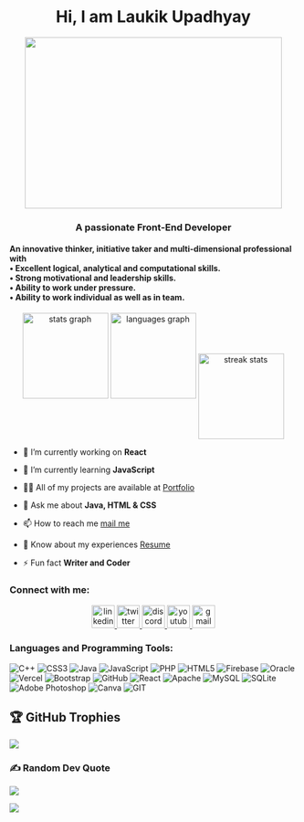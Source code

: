 
<h1 align="center">Hi, I am Laukik Upadhyay</h1>
<div align="center">
  <img  width="450" height="300" src="https://media.giphy.com/media/4Ev0Ari2Nd9io/giphy.gif" />
</div>
<h3 align="center">A passionate Front-End Developer</h3>
<h4>An innovative thinker, initiative taker and multi-dimensional professional with <br>
• Excellent logical, analytical and computational skills.<br>
• Strong motivational and leadership skills.<br>
• Ability to work under pressure.<br>
• Ability to work individual as well as in team.
</h4>

 <div align="center">
  <img src="https://github-readme-stats.vercel.app/api?username=laukikupadhyay&show_icons=true&theme=radical" height="150" alt="stats graph"  />
  <img src="https://github-readme-stats.vercel.app/api/top-langs/?locale=en&hide_title=false&layout=compact&card_width=320&langs_count=5&theme=dracula&hide_border=false&username=laukikupadhyay" height="150" alt="languages graph" />
  <img align="center" height="150" src="https://github-readme-streak-stats.herokuapp.com?user=laukikupadhyay&theme=merko&border_radius=5&card_width=500&type=png" alt="streak stats" /></p>
</div>


- 🔭 I’m currently working on **React**

- 🌱 I’m currently learning **JavaScript**

- 👨‍💻 All of my projects are available at <a href="https://portfolio-laukik-upadhyay.vercel.app/">Portfolio </a>

- 💬 Ask me about **Java, HTML & CSS**

- 📫 How to reach me <a href="mailto:laukikbhardwaj183@gmail.com">mail me</a>

- 📄 Know about my experiences <a href="https://drive.google.com/file/d/1h2TPeL_KSLvI4C4hHw3pvwFq2VanF0mD/view?usp=sharing">Resume</a>

- ⚡ Fun fact **Writer and Coder**


<h3 align="left">Connect with me:</h3>
<div align="center">
  <a href="https://www.linkedin.com/in/laukik-upadhyay-b96394184" target="_blank">
    <img src="https://img.shields.io/static/v1?message=LinkedIn&logo=linkedin&label=&color=0077B5&logoColor=white&labelColor=&style=for-the-badge" height="40" alt="linkedin logo"  />
  </a>
  <a href="https://twitter.com/its_laukik" target="_blank">
    <img src="https://img.shields.io/static/v1?message=Twitter&logo=twitch&label=&color=9146FF&logoColor=&labelColor=&style=for-the-badge" height="40" alt="twitter logo"  />
  </a>
  <a href="discordapp.com/users/laukik#2838" target="_blank">
    <img src="https://img.shields.io/static/v1?message=Discord&logo=discord&label=&color=7289DA&logoColor=white&labelColor=&style=for-the-badge" height="40" alt="discord logo"  />
  </a>
  <a href="https://www.youtube.com/channel/UCsilfa0sRWxEZduSpxxDebg" target="_blank">
    <img src="https://img.shields.io/static/v1?message=Youtube&logo=youtube&label=&color=FF0000&logoColor=white&labelColor=&style=for-the-badge" height="40" alt="youtube logo"  />
  </a>
  <a href="laukikbhardwaj183@gmail.com" target="_blank">
    <img src="https://img.shields.io/static/v1?message=Gmail&logo=gmail&label=&color=D14836&logoColor=white&labelColor=&style=for-the-badge" height="40" alt="gmail logo"  />
  </a>
</div>


<h3 align="left">Languages and Programming Tools:</h3>


![C++](https://img.shields.io/badge/c++-%2300599C.svg?style=for-the-badge&logo=c%2B%2B&logoColor=white) ![CSS3](https://img.shields.io/badge/css3-%231572B6.svg?style=for-the-badge&logo=css3&logoColor=white) ![Java](https://img.shields.io/badge/java-%23ED8B00.svg?style=for-the-badge&logo=java&logoColor=white) ![JavaScript](https://img.shields.io/badge/javascript-%23323330.svg?style=for-the-badge&logo=javascript&logoColor=%23F7DF1E) ![PHP](https://img.shields.io/badge/php-%23777BB4.svg?style=for-the-badge&logo=php&logoColor=white) ![HTML5](https://img.shields.io/badge/html5-%23E34F26.svg?style=for-the-badge&logo=html5&logoColor=white) ![Firebase](https://img.shields.io/badge/firebase-%23039BE5.svg?style=for-the-badge&logo=firebase) ![Oracle](https://img.shields.io/badge/Oracle-F80000?style=for-the-badge&logo=oracle&logoColor=white) ![Vercel](https://img.shields.io/badge/vercel-%23000000.svg?style=for-the-badge&logo=vercel&logoColor=white) ![Bootstrap](https://img.shields.io/badge/bootstrap-%23563D7C.svg?style=for-the-badge&logo=bootstrap&logoColor=white) ![GitHub](https://img.shields.io/badge/GitHub-%23121011.svg?style=for-the-badge&logo=github&logoColor=white) ![React](https://img.shields.io/badge/react-%2320232a.svg?style=for-the-badge&logo=react&logoColor=%2361DAFB) ![Apache](https://img.shields.io/badge/apache-%23D42029.svg?style=for-the-badge&logo=apache&logoColor=white) ![MySQL](https://img.shields.io/badge/mysql-%2300f.svg?style=for-the-badge&logo=mysql&logoColor=white) ![SQLite](https://img.shields.io/badge/sqlite-%2307405e.svg?style=for-the-badge&logo=sqlite&logoColor=white) ![Adobe Photoshop](https://img.shields.io/badge/adobephotoshop-%2331A8FF.svg?style=for-the-badge&logo=adobephotoshop&logoColor=white) ![Canva](https://img.shields.io/badge/Canva-%2300C4CC.svg?style=for-the-badge&logo=Canva&logoColor=white) ![GIT](https://img.shields.io/badge/Git-fc6d26?style=for-the-badge&logo=git&logoColor=white)


## 🏆 GitHub Trophies
![](https://github-profile-trophy.vercel.app/?username=laukikupadhyay&theme=juicyfresh&no-frame=true&no-bg=false&margin-w=4)

### ✍️ Random Dev Quote
![](https://quotes-github-readme.vercel.app/api?type=vetical&theme=radical)

[![](https://visitcount.itsvg.in/api?id=laukikupadhyay&icon=0&color=0)](https://visitcount.itsvg.in)
